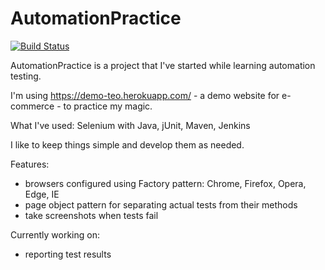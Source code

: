 # AutomationPractice

[![Build Status](https://61037293ad05.ngrok.io/buildStatus/icon?job=chromeTests?subject=chrome)](https://61037293ad05.ngrok.io/job/chromeTests/)

AutomationPractice is a project that I've started while learning automation testing.

I'm using https://demo-teo.herokuapp.com/ - a demo website for e-commerce - to practice my magic.

What I've used: Selenium with Java, jUnit, Maven, Jenkins

I like to keep things simple and develop them as needed.

Features:
- browsers configured using Factory pattern: Chrome, Firefox, Opera, Edge, IE
- page object pattern for separating actual tests from their methods
- take screenshots when tests fail

Currently working on:
- reporting test results